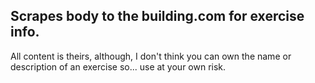 Scrapes body to the building.com for exercise info.
-------
All content is theirs, although, I don't think you can own the name or description of an exercise so... use at your own risk.

